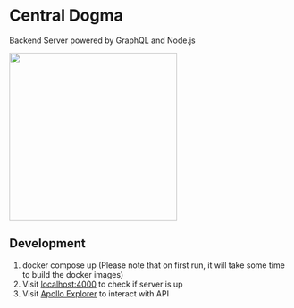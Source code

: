# Central Dogma

Backend Server powered by GraphQL and Node.js

<img src="https://pbs.twimg.com/media/FBWBM9MVgAE58S-?format=jpg" height="300">


## Development
1. docker compose up (Please note that on first run, it will take some time to build the docker images) 
2. Visit [localhost:4000](http://localhost:4000) to check if server is up
3. Visit [Apollo Explorer](https://studio.apollographql.com/sandbox/explorer) to interact with API

